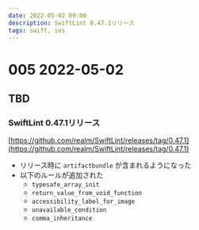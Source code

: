 ```yaml
---
date: 2022-05-02 09:00
description: SwiftLint 0.47.1リリース
tags: swift, ios
---
```

# 005 2022-05-02

## TBD

### SwiftLint 0.47.1リリース

[https://github.com/realm/SwiftLint/releases/tag/0.47.1](https://github.com/realm/SwiftLint/releases/tag/0.47.1)

- リリース時に `artifactbundle` が含まれるようになった
- 以下のルールが追加された
  - `typesafe_array_init`
  - `return_value_from_void_function`
  - `accessibility_label_for_image`
  - `unavailable_condition`
  - `comma_inheritance`

